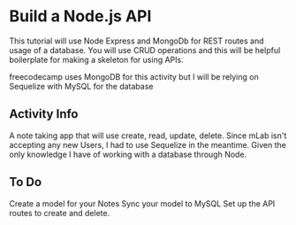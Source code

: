 # Build a Node.js API
This tutorial will use Node Express and MongoDb for REST routes and usage of a database. You will use CRUD operations and this will be helpful boilerplate for making a skeleton for using APIs.

freecodecamp uses MongoDB for this activity but I will be relying on Sequelize with MySQL for the database

## Activity Info
A note taking app that will use create, read, update, delete.
Since mLab isn't accepting any new Users, I had to use Sequelize in the meantime. Given the only knowledge I have of working with a database through Node. 

## To Do
Create a model for your Notes
Sync your model to MySQL
Set up the API routes to create and delete.